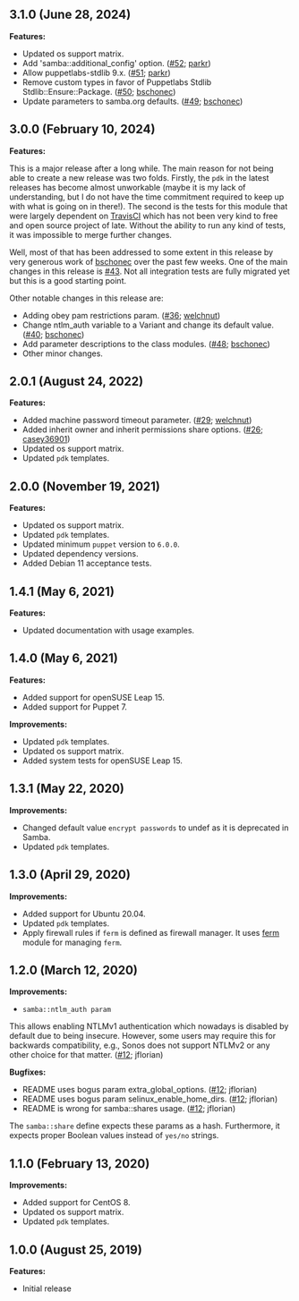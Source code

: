 ## 3.1.0 (June 28, 2024)

**Features:**

- Updated os support matrix.
- Add 'samba::additional_config' option. ([#52](https://github.com/rehanone/puppet-samba/pull/52); [parkr](https://github.com/parkr))
- Allow puppetlabs-stdlib 9.x. ([#51](https://github.com/rehanone/puppet-samba/pull/51); [parkr](https://github.com/parkr))
- Remove custom types in favor of Puppetlabs Stdlib Stdlib::Ensure::Package. ([#50](https://github.com/rehanone/puppet-samba/pull/50); [bschonec](https://github.com/bschonec))
- Update parameters to samba.org defaults. ([#49](https://github.com/rehanone/puppet-samba/pull/49); [bschonec](https://github.com/bschonec))

## 3.0.0 (February 10, 2024)

**Features:**

This is a major release after a long while. The main reason for not being able to create a new release was two folds.
Firstly, the `pdk` in the latest releases has become almost unworkable (maybe it is my lack of understanding, but I do
not have the time commitment required to keep up with what is going on in there!). The second is the tests for this module
that were largely dependent on [TravisCI](https://app.travis-ci.com/github/rehanone/puppet-samba?serverType=git) which has
not been very kind to free and open source project of late. Without the ability to run any kind of tests, it was impossible
to merge further changes.

Well, most of that has been addressed to some extent in this release by very generous work of [bschonec](https://github.com/bschonec)
over the past few weeks. One of the main changes in this release is [#43](https://github.com/rehanone/puppet-samba/pull/43).
Not all integration tests are fully migrated yet but this is a good starting point.

Other notable changes in this release are:

- Adding obey pam restrictions param. ([#36](https://github.com/rehanone/puppet-samba/pull/36); [welchnut](https://github.com/welchnut))
- Change ntlm_auth variable to a Variant and change its default value. ([#40](https://github.com/rehanone/puppet-samba/pull/40); [bschonec](https://github.com/bschonec))
- Add parameter descriptions to the class modules. ([#48](https://github.com/rehanone/puppet-samba/pull/48); [bschonec](https://github.com/bschonec))
- Other minor changes.

## 2.0.1 (August 24, 2022)

**Features:**

- Added machine password timeout parameter. ([#29](https://github.com/rehanone/puppet-samba/pull/29); [welchnut](https://github.com/welchnut))
- Added inherit owner and inherit permissions share options. ([#26](https://github.com/rehanone/puppet-samba/pull/26); [casey36901](https://github.com/casey36901))
- Updated os support matrix.
- Updated `pdk` templates.

## 2.0.0 (November 19, 2021)

**Features:**

  - Updated os support matrix.
  - Updated `pdk` templates.
  - Updated minimum `puppet` version to `6.0.0`.
  - Updated dependency versions.
  - Added Debian 11 acceptance tests.

## 1.4.1 (May 6, 2021)

**Features:**

- Updated documentation with usage examples.

## 1.4.0 (May 6, 2021)

**Features:**

  - Added support for openSUSE Leap 15.
  - Added support for Puppet 7.

**Improvements:**

  - Updated `pdk` templates.
  - Updated os support matrix.
  - Added system tests for openSUSE Leap 15.

## 1.3.1 (May 22, 2020)

**Improvements:**

  - Changed default value `encrypt passwords` to undef as it is deprecated in Samba.
  - Updated `pdk` templates.

## 1.3.0 (April 29, 2020)

**Improvements:**

  - Added support for Ubuntu 20.04.
  - Updated `pdk` templates.
  - Apply firewall rules if `ferm` is defined as firewall manager. It uses [ferm](https://forge.puppet.com/puppet/ferm) module for managing `ferm`.

## 1.2.0 (March 12, 2020)

**Improvements:**

  - `samba::ntlm_auth param`

  This allows enabling NTLMv1 authentication which nowadays is
  disabled by default due to being insecure. However, some users may
  require this for backwards compatibility, e.g., Sonos does not
  support NTLMv2 or any other choice for that matter.
  ([#12](https://github.com/rehanone/puppet-samba/pull/12); jflorian)

**Bugfixes:**

  - README uses bogus param extra_global_options. ([#12](https://github.com/rehanone/puppet-samba/pull/12); jflorian)
  - README uses bogus param selinux_enable_home_dirs. ([#12](https://github.com/rehanone/puppet-samba/pull/12); jflorian)
  - README is wrong for samba::shares usage. ([#12](https://github.com/rehanone/puppet-samba/pull/12); jflorian)

  The `samba::share` define expects these params as a hash. Furthermore,
  it expects proper Boolean values instead of `yes/no` strings.

## 1.1.0 (February 13, 2020)

**Improvements:**

  - Added support for CentOS 8.
  - Updated os support matrix.
  - Updated `pdk` templates.

## 1.0.0 (August 25, 2019)

**Features:**

  - Initial release

